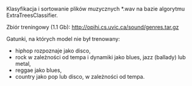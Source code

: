 Klasyfikacja i sortowanie plików muzycznych *.wav na bazie algorytmu ExtraTreesClassifier.

Zbiór treningowy (1.1 Gb):
http://opihi.cs.uvic.ca/sound/genres.tar.gz

Gatunki, na których model nie był trenowany:
- hiphop rozpoznaje jako disco, 
- rock w zależności od tempa i dynamiki jako blues, jazz (ballady) lub metal,
- reggae jako blues,
- country jako pop lub disco, w zależności od tempa.

